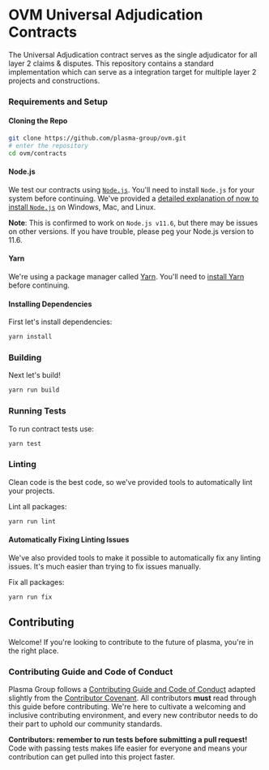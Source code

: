 # OVM Universal Adjudication Contracts
The Universal Adjudication contract serves as the single adjudicator for all layer 2 claims & disputes. This repository contains a standard implementation which can serve as a integration target for multiple layer 2 projects and constructions.

### Requirements and Setup
#### Cloning the Repo
```sh
git clone https://github.com/plasma-group/ovm.git
# enter the repository
cd ovm/contracts
```

#### Node.js
We test our contracts using [`Node.js`](https://nodejs.org/en/).
You'll need to install `Node.js` for your system before continuing.
We've provided a [detailed explanation of now to install `Node.js`](https://github.com/plasma-group/pigi/blob/c1c70a9ac6fe741fd937b9ca13ee7c1f6f9f4061/packages/docs/src/pg/src/reference/misc.rst#installing-node-js) on Windows, Mac, and Linux.

**Note**: This is confirmed to work on `Node.js v11.6`, but there may be issues on other versions. If you have trouble, please peg your Node.js version to 11.6.

#### Yarn
We're using a package manager called [Yarn](https://yarnpkg.com/en/).
You'll need to [install Yarn](https://yarnpkg.com/en/docs/install) before continuing.

#### Installing Dependencies
First let's install dependencies:
```sh
yarn install
```

### Building
Next let's build!
```sh
yarn run build
```

### Running Tests
To run contract tests use:

```sh
yarn test
```

### Linting
Clean code is the best code, so we've provided tools to automatically lint your projects.

Lint all packages:

```sh
yarn run lint
```

#### Automatically Fixing Linting Issues
We've also provided tools to make it possible to automatically fix any linting issues.
It's much easier than trying to fix issues manually.

Fix all packages:

```sh
yarn run fix
```

## Contributing
Welcome! If you're looking to contribute to the future of plasma, you're in the right place.

### Contributing Guide and Code of Conduct
Plasma Group follows a [Contributing Guide and Code of Conduct](https://github.com/plasma-group/pigi/blob/master/.github/CONTRIBUTING.md) adapted slightly from the [Contributor Covenant](https://www.contributor-covenant.org/version/1/4/code-of-conduct.html).
All contributors **must** read through this guide before contributing.
We're here to cultivate a welcoming and inclusive contributing environment, and every new contributor needs to do their part to uphold our community standards.

**Contributors: remember to run tests before submitting a pull request!**
Code with passing tests makes life easier for everyone and means your contribution can get pulled into this project faster.

